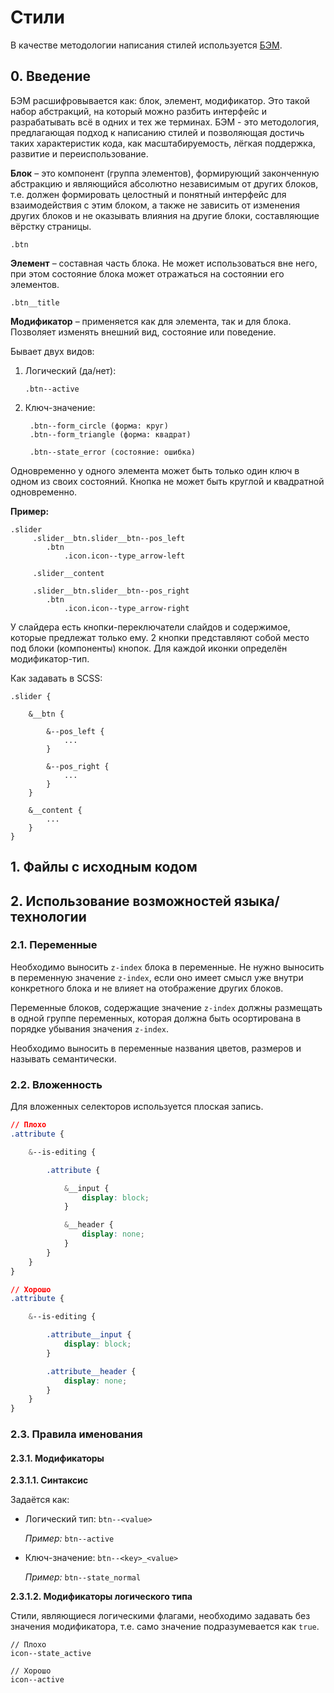 # Стили

В качестве методологии написания стилей используется [БЭМ](https://ru.bem.info/methodology/quick-start/).

## 0. Введение

БЭМ расшифровывается как: блок, элемент, модификатор. Это такой набор абстракций, на который можно разбить интерфейс и разрабатывать всё в одних и тех же терминах. БЭМ - это методология, предлагающая подход к написанию стилей и позволяющая достичь таких характеристик кода, как масштабируемость, лёгкая поддержка, развитие и переиспользование.

**Блок** – это компонент \(группа элементов\), формирующий законченную абстракцию и являющийся абсолютно независимым от других блоков, т.е. должен формировать целостный и понятный интерфейс для взаимодействия с этим блоком, а также не зависить от изменения других блоков и не оказывать влияния на другие блоки, составляющие вёрстку страницы.

`.btn`

**Элемент** – составная часть блока. Не может использоваться вне него, при этом состояние блока может отражаться на состоянии его элементов.

`.btn__title`

**Модификатор** – применяется как для элемента, так и для блока. Позволяет изменять внешний вид, состояние или поведение.

Бывает двух видов:

1. Логический \(да/нет\):

   `.btn--active`

2. Ключ-значение:

   ```text
    .btn--form_circle (форма: круг)
    .btn--form_triangle (форма: квадрат)

    .btn--state_error (состояние: ошибка)
   ```

Одновременно у одного элемента может быть только один ключ в одном из своих состояний. Кнопка не может быть круглой и квадратной одновременно.

**Пример:**

```text
.slider 
     .slider__btn.slider__btn--pos_left
        .btn 
            .icon.icon--type_arrow-left

     .slider__content

     .slider__btn.slider__btn--pos_right
        .btn
            .icon.icon--type_arrow-right
```

У слайдера есть кнопки-переключатели слайдов и содержимое, которые предлежат только ему. 2 кнопки представляют собой место под блоки \(компоненты\) кнопок. Для каждой иконки определён модификатор-тип.

Как задавать в SCSS:

```text
.slider {

    &__btn {

        &--pos_left {
            ...
        }

        &--pos_right {
            ...
        }
    }

    &__content {
        ...
    }
}
```

## 1. Файлы с исходным кодом

## 2. Использование возможностей языка/технологии

### 2.1. Переменные

Необходимо выносить `z-index` блока в переменные. Не нужно выносить в переменную значение `z-index`, если оно имеет смысл уже внутри конкретного блока и не влияет на отображение других блоков.

Переменные блоков, содержащие значение `z-index` должны размещать в одной группе переменных, которая должна быть осортирована в порядке убывания значения `z-index`.

Необходимо выносить в переменные названия цветов, размеров и называть семантически.

### 2.2. Вложенность

Для вложенных селекторов используется плоская запись.

```css
// Плохо
.attribute {

    &--is-editing {

        .attribute {

            &__input {
                display: block;
            }

            &__header {
                display: none;
            }
        }
    }
}

// Хорошо
.attribute {

    &--is-editing {

        .attribute__input {
            display: block;
        }

        .attribute__header {
            display: none;
        }
    }
}
```

### 2.3. Правила именования

#### 2.3.1. Модификаторы

**2.3.1.1. Синтаксис**

Задаётся как:

* Логический тип: `btn--<value>`

  _Пример:_ `btn--active`

* Ключ-значение: `btn--<key>_<value>`

  _Пример:_ `btn--state_normal`

**2.3.1.2. Модификаторы логического типа**

Стили, являющиеся логическими флагами, необходимо задавать без значения модификатора, т.е. само значение подразумевается как `true`.

```text
// Плохо
icon--state_active

// Хорошо
icon--active
```

